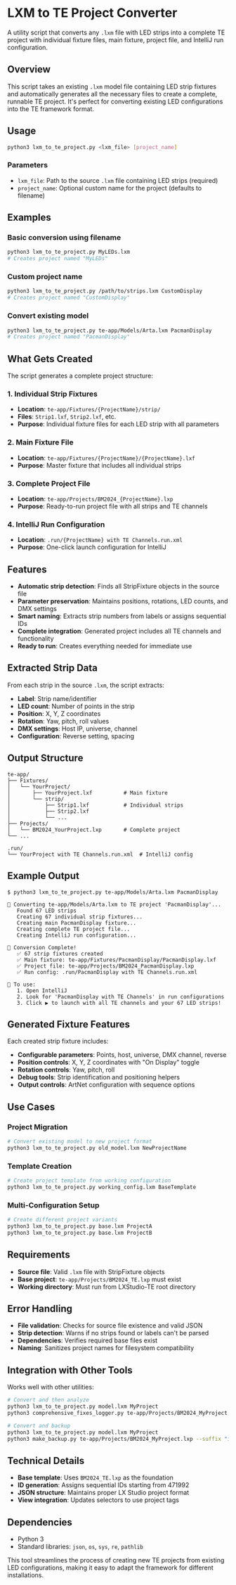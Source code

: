 # LXM to TE Project Converter

A utility script that converts any `.lxm` file with LED strips into a complete TE project with individual fixture files, main fixture, project file, and IntelliJ run configuration.

## Overview

This script takes an existing `.lxm` model file containing LED strip fixtures and automatically generates all the necessary files to create a complete, runnable TE project. It's perfect for converting existing LED configurations into the TE framework format.

## Usage

```bash
python3 lxm_to_te_project.py <lxm_file> [project_name]
```

### Parameters

- `lxm_file`: Path to the source `.lxm` file containing LED strips (required)
- `project_name`: Optional custom name for the project (defaults to filename)

## Examples

### Basic conversion using filename
```bash
python3 lxm_to_te_project.py MyLEDs.lxm
# Creates project named "MyLEDs"
```

### Custom project name
```bash
python3 lxm_to_te_project.py /path/to/strips.lxm CustomDisplay
# Creates project named "CustomDisplay"
```

### Convert existing model
```bash
python3 lxm_to_te_project.py te-app/Models/Arta.lxm PacmanDisplay
# Creates project named "PacmanDisplay"
```

## What Gets Created

The script generates a complete project structure:

### 1. Individual Strip Fixtures
- **Location**: `te-app/Fixtures/{ProjectName}/strip/`
- **Files**: `Strip1.lxf`, `Strip2.lxf`, etc.
- **Purpose**: Individual fixture files for each LED strip with all parameters

### 2. Main Fixture File
- **Location**: `te-app/Fixtures/{ProjectName}/{ProjectName}.lxf`
- **Purpose**: Master fixture that includes all individual strips

### 3. Complete Project File
- **Location**: `te-app/Projects/BM2024_{ProjectName}.lxp`
- **Purpose**: Ready-to-run project file with all strips and TE channels

### 4. IntelliJ Run Configuration
- **Location**: `.run/{ProjectName} with TE Channels.run.xml`
- **Purpose**: One-click launch configuration for IntelliJ

## Features

- **Automatic strip detection**: Finds all StripFixture objects in the source file
- **Parameter preservation**: Maintains positions, rotations, LED counts, and DMX settings
- **Smart naming**: Extracts strip numbers from labels or assigns sequential IDs
- **Complete integration**: Generated project includes all TE channels and functionality
- **Ready to run**: Creates everything needed for immediate use

## Extracted Strip Data

From each strip in the source `.lxm`, the script extracts:

- **Label**: Strip name/identifier
- **LED count**: Number of points in the strip
- **Position**: X, Y, Z coordinates
- **Rotation**: Yaw, pitch, roll values
- **DMX settings**: Host IP, universe, channel
- **Configuration**: Reverse setting, spacing

## Output Structure

```
te-app/
├── Fixtures/
│   └── YourProject/
│       ├── YourProject.lxf          # Main fixture
│       └── strip/
│           ├── Strip1.lxf           # Individual strips
│           ├── Strip2.lxf
│           └── ...
├── Projects/
│   └── BM2024_YourProject.lxp       # Complete project
└── ...

.run/
└── YourProject with TE Channels.run.xml  # IntelliJ config
```

## Example Output

```
$ python3 lxm_to_te_project.py te-app/Models/Arta.lxm PacmanDisplay

🎯 Converting te-app/Models/Arta.lxm to TE project 'PacmanDisplay'...
   Found 67 LED strips
   Creating 67 individual strip fixtures...
   Creating main PacmanDisplay fixture...
   Creating complete TE project file...
   Creating IntelliJ run configuration...

🎉 Conversion Complete!
   ✅ 67 strip fixtures created
   ✅ Main fixture: te-app/Fixtures/PacmanDisplay/PacmanDisplay.lxf
   ✅ Project file: te-app/Projects/BM2024_PacmanDisplay.lxp
   ✅ Run config: .run/PacmanDisplay with TE Channels.run.xml

🚀 To use:
   1. Open IntelliJ
   2. Look for 'PacmanDisplay with TE Channels' in run configurations
   3. Click ▶️ to launch with all TE channels and your 67 LED strips!
```

## Generated Fixture Features

Each created strip fixture includes:

- **Configurable parameters**: Points, host, universe, DMX channel, reverse
- **Position controls**: X, Y, Z coordinates with "On Display" toggle
- **Rotation controls**: Yaw, pitch, roll
- **Debug tools**: Strip identification and positioning helpers
- **Output controls**: ArtNet configuration with sequence options

## Use Cases

### Project Migration
```bash
# Convert existing model to new project format
python3 lxm_to_te_project.py old_model.lxm NewProjectName
```

### Template Creation
```bash
# Create project template from working configuration
python3 lxm_to_te_project.py working_config.lxm BaseTemplate
```

### Multi-Configuration Setup
```bash
# Create different project variants
python3 lxm_to_te_project.py base.lxm ProjectA
python3 lxm_to_te_project.py base.lxm ProjectB
```

## Requirements

- **Source file**: Valid `.lxm` file with StripFixture objects
- **Base project**: `te-app/Projects/BM2024_TE.lxp` must exist
- **Working directory**: Must run from LXStudio-TE root directory

## Error Handling

- **File validation**: Checks for source file existence and valid JSON
- **Strip detection**: Warns if no strips found or labels can't be parsed
- **Dependencies**: Verifies required base files exist
- **Naming**: Sanitizes project names for filesystem compatibility

## Integration with Other Tools

Works well with other utilities:

```bash
# Convert and then analyze
python3 lxm_to_te_project.py model.lxm MyProject
python3 comprehensive_fixes_logger.py te-app/Projects/BM2024_MyProject.lxp A

# Convert and backup
python3 lxm_to_te_project.py model.lxm MyProject
python3 make_backup.py te-app/Projects/BM2024_MyProject.lxp --suffix "initial_conversion"
```

## Technical Details

- **Base template**: Uses `BM2024_TE.lxp` as the foundation
- **ID generation**: Assigns sequential IDs starting from 471992
- **JSON structure**: Maintains proper LX Studio project format
- **View integration**: Updates selectors to use project tags

## Dependencies

- Python 3
- Standard libraries: `json`, `os`, `sys`, `re`, `pathlib`

This tool streamlines the process of creating new TE projects from existing LED configurations, making it easy to adapt the framework for different installations.
